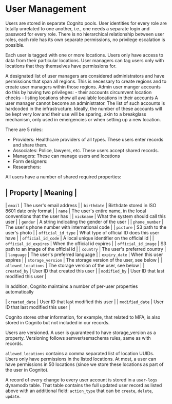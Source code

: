 User Management
===============

Users are stored in separate Cognito pools. User identities for every role are
totally unrelated to one another, i.e., one needs a separate login and password
for every role. There is no hierarchical relationship between user roles, each
role has its own separate permissions, no privilege escalation is possible.

Each user is tagged with one or more locations. Users only have access to data
from their particular locations. User managers can tag users only with locations
that they themselves have permissions for.

A designated list of user managers are considered administrators and have
permissions that span all regions. This is necessary to create regions and to
create user managers within those regions. Admin user manger accounts do this by
having two privileges:
    - their accounts circumvent location checks
    - listing locations show all available locations in their accounts
A user manager cannot become an administrator. The list of such accounts is
hardcoded in the infrastructure. Ideally, the number of these accounts will be
kept very low and their use will be sparing, akin to a breakglass mechanism,
only used in emergencies or when setting up a new location.

There are 5 roles:
 - Providers: Healthcare providers of all types. These users enter records and share them.
 - Associates: Police, lawyers, etc. These users accept shared records.
 - Managers: These can manage users and locations
 - Form designers: 
 - Researchers: 

All users have a number of shared required properties:

| Property              | Meaning                                                             |
-----------------------------------------------------------------------------------------------
| `email`               | The user's email address                                            |
| `birthdate`           | Birthdate stored in ISO 8601 date only format                       |
| `name`                | The user's entire name, in the local conventions that the user has  |
| `nickname`            | What the system should call this user                               |
| `gender`              | A string indicating the gender of the user                          |
| `phone_number`        | The user's phone number with international code                     |
| `picture`             | S3 path to the user's photo                                         |
| `official_id_type`    | What type of official ID does this user have                        |
| `official_id_code`    | A local unique identifier on the official id                        |
| `official_id_expires` | When the official id expires                                        |
| `official_id_image`   | S3 path to an image of the official id                              |
| `country`             | The user's preferred country                                        |
| `language`            | The user's preferred language                                       |
| `expiry_date`         | When this user expires                                              |
| `storage_version`     | The storage version of the user, see below                          |
| `allowed_locations`   | The storage version of the user, see below                          |
| `created_by`          | User ID that created this user                                      |
| `modified_by`         | User ID that last modified this user                                |

In addition, Cognito maintains a number of per-user properties automatically

| `created_date`         | User ID that last modified this user                                |
| `modified_date`        | User ID that last modified this user                                |

Cognito stores other information, for example, that related to MFA, is also
stored in Cognito but not included in our records.

Users are versioned. A user is guaranteed to have storage_version as a
property. Versioning follows semver/semschema rules, same as with records.

`allowed_locations` contains a comma separated list of location UUIDs. Users
only have permissions in the listed locations. At most, a user can have
permissions in 50 locations (since we store these locations as part of the user
in Cognito).

A record of every change to every user account is stored in a `user-logs`
dynamodb table. That table contains the full updated user record as listed above
with an additional field: `action_type` that can be `create`, `delete`,
`update`.
